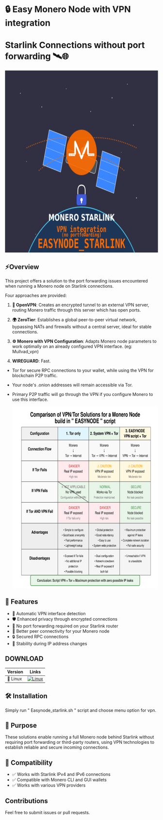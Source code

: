 # 🔒 Easy Monero Node with VPN integration 
# Starlink Connections without port forwarding 🛰️🌐


<div align="center"><img src="picture/easynode_starlink_logo2.png" width="600" height="600" alt="Monero EasyNode top"></div>

##  ⚡Overview

This project offers a solution to the port forwarding issues encountered when running a Monero node on Starlink connections. 

Four approaches are provided:

1. **🔐 OpenVPN**: Creates an encrypted tunnel to an external VPN server, routing Monero traffic through this server which has open ports.

2. **🌍 ZeroTier**: Establishes a global peer-to-peer virtual network, bypassing NATs and firewalls without a central server, ideal for stable connections.

3. **⚙️ Monero with VPN Configuration**: Adapts Monero node parameters to work optimally on an already configured VPN interface. (eg: Mullvad_vpn)

4. **WIREGUARD**: Fast.

- Tor for secure RPC connections to your wallet, while using the VPN for blockchain P2P traffic.

- Your node's .onion addresses will remain accessible via Tor.

- Primary P2P traffic will go through the VPN if you configure Monero to use this interface.

  <div align="center"><img src="picture/vpn_script_easynode_en.png" width="600" height="600" alt="Monero EasyNode top"></div>

## 🚀 Features

- 🔄 Automatic VPN interface detection
- 🛡️ Enhanced privacy through encrypted connections
- 🔌 No port forwarding required on your Starlink router
- 🤝 Better peer connectivity for your Monero node
- 🔒 Secured RPC connections
- 🔄 Stability during IP address changes

## DOWNLOAD

<div align="center">

| Version | Links |
|---------|------|
| 🐧 Linux | [![Linux](https://img.shields.io/badge/Download-EasyNode_starlink-orange?style=for-the-badge)](https://github.com/kerlannXmr/easymonerod_vpn_starlink/releases/download/Easynode_stalink/easynode_starlink.sh) |

</div>


## 🛠️ Installation

Simply run " Easynode_starlink.sh " script and choose menu option for vpn.

## 🎯 Purpose

These solutions enable running a full Monero node behind Starlink without requiring port forwarding or third-party routers, using VPN technologies to establish reliable and secure incoming connections.

## 🔗 Compatibility

- ✅ Works with Starlink IPv4 and IPv6 connections
- ✅ Compatible with Monero CLI and GUI wallets
- ✅ Works with various VPN providers

##  Contributions

Feel free to submit issues or pull requests.
